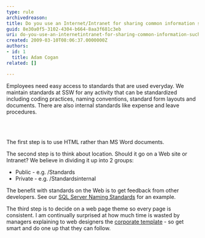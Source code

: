 ```yaml
---
type: rule
archivedreason: 
title: Do you use an Internet/Intranet for sharing common information such as Company Standards?
guid: 8e30a0f5-3102-4304-b664-8aa3f681c3eb
uri: do-you-use-an-internetintranet-for-sharing-common-information-such-as-company-standards
created: 2009-03-10T08:06:37.0000000Z
authors:
- id: 1
  title: Adam Cogan
related: []

---
```




  <p>Employees need easy access to standards that are used everyday. We maintain standards at SSW for any activity that can be standardized including coding practices, naming conventions, standard form layouts and documents. There are also internal standards like expense and leave procedures. </p>

<br><excerpt class='endintro'></excerpt><br>

  <p>The first step is to use HTML rather than MS Word documents. </p>
<p>The second step is to think about location. Should it go on a Web site or Intranet? We believe in dividing it up into 2 groups&#58; </p>
<ul>
    <li>Public - e.g. /Standards</li>
    <li>Private - e.g. /Standardsinternal</li>
</ul>
The benefit with standards on the Web is to get feedback from other developers. See our <a href="http&#58;//www.ssw.com.au/ssw/Standards/DeveloperSQLServer/SQLServerStandard_1_ObjectNaming.aspx">SQL Server Naming Standards</a> for an example.
<p>The third step is to decide on a web page theme so every page is consistent. I am continually surprised at how much time is wasted by managers explaining to web designers the <a href="http&#58;//www.ssw.com.au/ssw/Standards/Templates/SSWWebTemplate.aspx">corporate template</a> - so get smart and do one up that they can follow.</p>



